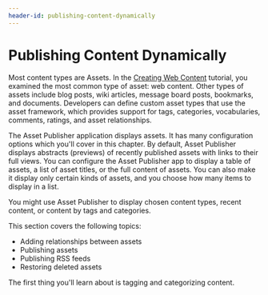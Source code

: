 ```yaml
---
header-id: publishing-content-dynamically
---
```


# Publishing Content Dynamically

Most content types are Assets. In the 
[Creating Web Content](/docs/7-1/user/-/knowledge_base/u/creating-web-content) 
tutorial, you examined the most common type of asset: web content. Other types
of assets include blog posts, wiki articles, message board posts, bookmarks, and
documents. Developers can define custom asset types that use the asset
framework, which provides support for tags, categories, vocabularies, comments,
ratings, and asset relationships.

The Asset Publisher application displays assets. It has many configuration
options which you'll cover in this chapter. By default, Asset Publisher displays
abstracts (previews) of recently published assets with links to their full
views. You can configure the Asset Publisher app to display a table of assets,
a list of asset titles, or the full content of assets. You can also make it
display only certain kinds of assets, and you choose how many items to display
in a list. 

You might use Asset Publisher to display chosen content types, recent content,
or content by tags and categories. 

This section covers the following topics:

- Adding relationships between assets
- Publishing assets
- Publishing RSS feeds
- Restoring deleted assets

The first thing you'll learn about is tagging and categorizing content.
